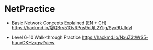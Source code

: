 # NetPractice

+ Basic Network Concepts Explained (EN + CH)
  https://hackmd.io/@QBrv51OvRPqs9dJjL2YIig/Syx9UJldyl

+ Level 6-10 Walk-through Practice
  https://hackmd.io/NxuZ3tWrS5-huuvOKHzxqw?view
